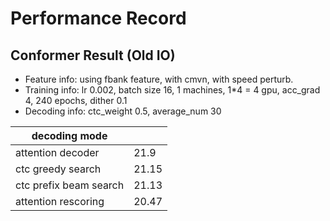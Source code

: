 # Performance Record

## Conformer Result (Old IO)

* Feature info: using fbank feature, with cmvn, with speed perturb.
* Training info: lr 0.002, batch size 16, 1 machines, 1*4 = 4 gpu, acc_grad 4, 240 epochs, dither 0.1
* Decoding info: ctc_weight 0.5, average_num 30

| decoding mode            |       |
|--------------------------|-------|
| attention decoder        | 21.9  |
| ctc greedy search        | 21.15 |
| ctc prefix beam search   | 21.13 |
| attention rescoring      | 20.47 |

